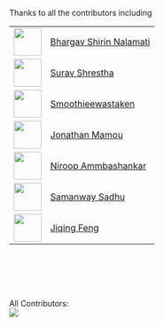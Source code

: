 Thanks to all the contributors including
<table>
  <tr>
    <td> <img src="https://avatars.githubusercontent.com/u/106674601"   width = 50px height = 50px > </td> 
    <td><a href="https://github.com/bhargavshirin">Bhargav Shirin Nalamati</a></td>

   </tr> 
  <tr>
    <td> <img src="https://avatars.githubusercontent.com/u/148626286"   width = 50px height = 50px > </td>
    <td><a href="https://github.com/shresthasurav)">Surav Shrestha</a></td>
   </tr>
  <tr>
    <td> <img src="https://avatars.githubusercontent.com/u/86610201"   width = 50px height = 50px > </td>
    <td><a href="https://github.com/Smoothieewastaken">Smoothieewastaken</a></td>
   </tr>
  <tr>
    <td> <img src="https://avatars.githubusercontent.com/u/19263306"   width = 50px height = 50px > </td>
    <td><a href="https://github.com/jmamou">Jonathan Mamou</a></td>
   </tr>

  <tr>
    <td> <img src="https://avatars.githubusercontent.com/u/38869685"   width = 50px height = 50px > </td>
    <td><a href="https://github.com/nammbash">Niroop Ammbashankar</a></td>
   </tr>
  <tr>
    <td> <img src="https://avatars.githubusercontent.com/u/24360328"   width = 50px height = 50px > </td>
    <td><a href="https://github.com/SamanwaySadhu">Samanway Sadhu</a></td>
   </tr>

  <tr>
    <td> <img src="https://avatars.githubusercontent.com/u/107918818"   width = 50px height = 50px > </td>
    <td><a href="https://github.com/jiqing-feng">Jiqing Feng</a></td>
   </tr>



</table>

<br />
<br />
<br />
<br />

All Contributors:<br />
<a href="https://github.com/intel/intel-extension-for-transformers/graphs/contributors">
  <img src="https://contrib.rocks/image?repo=intel/intel-extension-for-transformers" />
</a>

